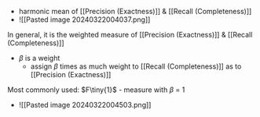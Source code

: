 - harmonic mean of [[Precision (Exactness)]] & [[Recall (Completeness)]]
- ![[Pasted image 20240322004037.png]]

In general, it is the weighted measure of [[Precision (Exactness)]] & [[Recall (Completeness)]]
- $\beta$ is a weight 
	- assign $\beta$ times as much weight to [[Recall (Completeness)]] as to [[Precision (Exactness)]]

Most commonly used: $F\tiny{1}$ - measure with $\beta$ = 1
- ![[Pasted image 20240322004503.png]]
